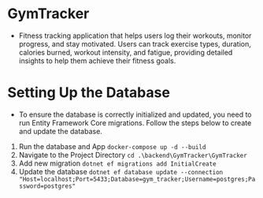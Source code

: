 # GymTracker
- Fitness tracking application that helps users log their workouts, monitor progress, and stay motivated. Users can track exercise types, duration, calories burned, workout intensity, and fatigue, providing detailed insights to help them achieve their fitness goals.

# Setting Up the Database
- To ensure the database is correctly initialized and updated, you need to run Entity Framework Core migrations. Follow the steps below to create and update the database.
1. Run the database and App `docker-compose up -d --build`
2. Navigate to the Project Directory `cd .\backend\GymTracker\GymTracker`
3. Add new migration `dotnet ef migrations add InitialCreate`
4. Update the database `dotnet ef database update --connection "Host=localhost;Port=5433;Database=gym_tracker;Username=postgres;Password=postgres"`
